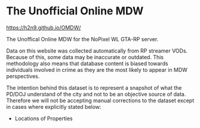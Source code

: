 # The Unofficial Online MDW
https://h2n9.github.io/OMDW/

The Unoffical Online MDW for the NoPixel WL GTA-RP server.

Data on this website was collected automatically from RP streamer VODs. Because of this, some data may be inaccurate or outdated. This methodology also means that database content is biased towards individuals involved in crime as they are the most likely to appear in MDW perspectives.

The intention behind this dataset is to represent a snapshot of what the PD/DOJ understand of the city and not to be an objective source of data. Therefore we will not be accepting manual corrections to the dataset except in cases where explicitly stated below:
  - Locations of Properties

